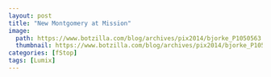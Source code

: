 ```yaml
---
layout: post
title: "New Montgomery at Mission"
image:
  path: https://www.botzilla.com/blog/archives/pix2014/bjorke_P1050563.jpg
  thumbnail: https://www.botzilla.com/blog/archives/pix2014/bjorke_P1050563.jpg
categories: [fStop]
tags: [Lumix]
---
```


